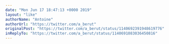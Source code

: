 ```yaml
---
date: "Mon Jun 17 18:47:13 +0000 2019"
layout: "like"
authorName: "Antoine"
authorUrl: "https://twitter.com/a_berut"
originalPost: "https://twitter.com/a_berut/status/1140692391948619776"
inReplyTo: "https://twitter.com/a_berut/status/1140691083036450816"
---
```

